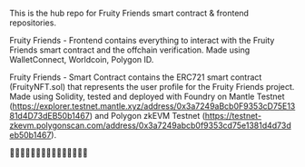 This is the hub repo for Fruity Friends smart contract & frontend repositories.

Fruity Friends - Frontend contains everything to interact with the Fruity Friends smart contract and the offchain verification. Made using WalletConnect, Worldcoin, Polygon ID.

Fruity Friends - Smart Contract contains the ERC721 smart contract (FruityNFT.sol) that represents the user profile for the Fruity Friends project. Made using Solidity, tested and deployed with Foundry on Mantle Testnet (https://explorer.testnet.mantle.xyz/address/0x3a7249aBcb0F9353cD75E1381d4D73dEB50b1467) and Polygon zkEVM Testnet (https://testnet-zkevm.polygonscan.com/address/0x3a7249abcb0f9353cd75e1381d4d73deb50b1467).

🍇🍈🍉🍊🍋🍌🍍🥭🍎🍐🍒🍑🍓🥝🥥
